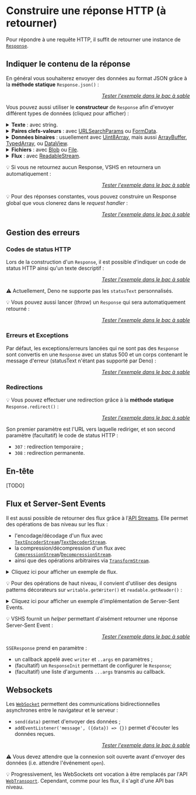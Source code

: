 <!DOCTYPE html>
<html lang="fr">
    <head>
        <meta charset="utf8"/>
        <title>VSHS</title>
        <!--
        <meta name="theme-color" media="(prefers-color-scheme: light)" content="cyan" />
        <meta name="theme-color" media="(prefers-color-scheme: dark)" content="black" />
        -->
        <meta name="color-scheme" content="dark light">
        <meta name="viewport" content="width=device-width, initial-scale=1"/>
        <link   href="./index.css"  rel="stylesheet" blocking="render">
        <script type="text/javascript" src="https://cdnjs.cloudflare.com/ajax/libs/brython/3.13.0/brython.min.js"></script>
        <script  src="./index.js"  type="module"     blocking="render" async></script>
    </head>
    <body>
        <main>

# Construire une réponse HTTP (à retourner)

Pour répondre à une requête HTTP, il suffit de retourner une instance de [`Response`](https://developer.mozilla.org/fr/docs/Web/API/Response).

## Indiquer le contenu de la réponse

En général vous souhaiterez envoyer des données au format JSON grâce à la **méthode statique** `Response.json()` :

<vshs-playground name="response (json)" show="index.code,output">
</vshs-playground>
<div style="text-align:right"><a href="../../../playground/?example=response (json)"><i>Tester l'exemple dans le bac à sable</i></a></div>

Vous pouvez aussi utiliser le **constructeur** de `Response` afin d'envoyer différent types de données (cliquez pour afficher) :

<details>
    <summary><b>Texte</b> : avec <js-code>string</js-code>.</summary>
    <vshs-playground name="response (string)" show="index.code,output">
</vshs-playground>
<div style="text-align:right"><a href="../../../playground/?example=response (string)"><i>Tester l'exemple dans le bac à sable</i></a></div>
</details>
<details>
    <summary><b>Paires clefs-valeurs</b> : avec <a href="https://developer.mozilla.org/fr/docs/Web/API/URLSearchParams"><js-code>URLSearchParams</js-code></a> ou <a href="https://developer.mozilla.org/fr/docs/Web/API/FormData"><js-code>FormData</js-code></a>.</summary>
    <vshs-playground name="response (URLSearchParams)" show="index.code,output">
</vshs-playground>
<div style="text-align:right"><a href="../../../playground/?example=response (URLSearchParams)"><i>Tester l'exemple dans le bac à sable</i></a></div>
    <vshs-playground name="response (FormData)" show="index.code,output">
</vshs-playground>
<div style="text-align:right"><a href="../../../playground/?example=response (FormData)"><i>Tester l'exemple dans le bac à sable</i></a></div>
    💡 Préférez les <js-code>URLFormParams</js-code> aux <js-code>FormData</js-code>, le format de ces derniers changeant en fonction de la plateforme utilisée.
</details>
<details>
    <summary><b>Données binaires</b> : usuellement avec <a href="https://developer.mozilla.org/fr/docs/Web/JavaScript/Reference/Global_Objects/Uint8Array"><js-code>Uint8Array</js-code></a>, mais aussi <a href="https://developer.mozilla.org/fr/docs/Web/JavaScript/Reference/Global_Objects/ArrayBuffer"><js-code>ArrayBuffer</js-code></a>, <a href="https://developer.mozilla.org/fr/docs/Web/JavaScript/Reference/Global_Objects/TypedArray"><js-code>TypedArray</js-code></a>, ou <a href="https://developer.mozilla.org/fr/docs/Web/JavaScript/Reference/Global_Objects/DataView"><js-code>DataView</js-code></a>.</summary>
    <vshs-playground name="response (Uint8Array)" show="index.code,output">
</vshs-playground>
<div style="text-align:right"><a href="../../../playground/?example=response (Uint8Array)"><i>Tester l'exemple dans le bac à sable</i></a></div>
</details>
<details>
    <summary><b>Fichiers</b> : avec <a href="https://developer.mozilla.org/fr/docs/Web/API/Blob"><js-code>Blob</js-code></a> ou <a href="https://developer.mozilla.org/fr/docs/Web/API/File"><js-code>File</js-code></a>.</summary>
    <vshs-playground name="response (Blob)" show="index.code,output">
</vshs-playground>
<div style="text-align:right"><a href="../../../playground/?example=response (Blob)"><i>Tester l'exemple dans le bac à sable</i></a></div>
</details>
<details>
    <summary><b>Flux</b> : avec <a href="https://developer.mozilla.org/en-US/docs/Web/API/ReadableStream"><js-code>ReadableStream</js-code></a>.</summary>
    Cf <a href="#flux-et-server-sent-events">Flux et Server-Sent Events</a>.
</details>

💡 Si vous ne retournez aucun <js-code>Response</js-code>, VSHS en retournera un automatiquement :

<vshs-playground name="response (none)" show="index.code,output">
</vshs-playground>
<div style="text-align:right"><a href="../../../playground/?example=response (none)"><i>Tester l'exemple dans le bac à sable</i></a></div>

💡 Pour des réponses constantes, vous pouvez construire un <js-code>Response</js-code> global que vous clonerez dans le *request handler* :
<vshs-playground name="response (clone)" show="index.code,output">
</vshs-playground>
<div style="text-align:right"><a href="../../../playground/?example=response (clone)"><i>Tester l'exemple dans le bac à sable</i></a></div>

## Gestion des erreurs

### Codes de status HTTP

Lors de la construction d'un `Response`, il est possible d'indiquer un code de status HTTP ainsi qu'un texte descriptif :
<vshs-playground name="response (status)" show="index.code,output">
</vshs-playground>
<div style="text-align:right"><a href="../../../playground/?example=response (status)"><i>Tester l'exemple dans le bac à sable</i></a></div>

⚠ Actuellement, Deno ne supporte pas les `statusText` personnalisés.

💡 Vous pouvez aussi lancer (*throw*) un `Response` qui sera automatiquement retourné :
<vshs-playground name="response (throw response)" show="index.code,output">
</vshs-playground>
<div style="text-align:right"><a href="../../../playground/?example=response (throw response)"><i>Tester l'exemple dans le bac à sable</i></a></div>

### Erreurs et Exceptions

Par défaut, les exceptions/erreurs lancées qui ne sont pas des `Response` sont convertis en une `Response` avec un status 500 et un corps contenant le message d'erreur (statusText n'étant pas supporté par Deno) :
<vshs-playground name="response (error)" show="index.code,output">
</vshs-playground>
<div style="text-align:right"><a href="../../../playground/?example=response (error)"><i>Tester l'exemple dans le bac à sable</i></a></div>

### Redirections

💡 Vous pouvez effectuer une redirection grâce à la **méthode statique** `Response.redirect()` :
<vshs-playground name="response (redirect)" show="index.code,output">
</vshs-playground>
<div style="text-align:right"><a href="../../../playground/?example=response (redirect)"><i>Tester l'exemple dans le bac à sable</i></a></div>

Son premier paramètre est l'URL vers laquelle rediriger, et son second paramètre (facultatif) le code de status HTTP :
- `307` : redirection temporaire ;
- `308` : redirection permanente.

## En-tête

[TODO]

## Flux et Server-Sent Events

Il est aussi possible de retourner des flux grâce à l'<a href="https://developer.mozilla.org/en-US/docs/Web/API/Streams_API">API Streams</a>. Elle permet des opérations de bas niveau sur les flux :
- l'encodage/décodage d'un flux avec [`TextEncoderStream`](https://developer.mozilla.org/en-US/docs/Web/API/TextEncoderStream)/[`TextDecoderStream`](https://developer.mozilla.org/en-US/docs/Web/API/TextDecoderStream).
- la compression/décompression d'un flux avec [`CompressionStream`](https://developer.mozilla.org/en-US/docs/Web/API/CompressionStream)/[`DecompressionStream`](https://developer.mozilla.org/en-US/docs/Web/API/DecompressionStream).
- ainsi que des opérations arbitraires via [`TransformStream`](https://developer.mozilla.org/en-US/docs/Web/API/TransformStream).

<details>
    <summary>Cliquez ici pour afficher un exemple de flux.</summary>
    <vshs-playground name="response (stream)" show="index.code,output">
    </vshs-playground>
    <div style="text-align:right"><a href="../../../playground/?example=response (stream)"><i>Tester l'exemple dans le bac à sable</i></a></div>
</details>

💡 Pour des opérations de haut niveau, il convient d'utiliser des designs patterns décorateurs sur `writable.getWriter()` et `readable.getReader()` :

<details>
    <summary>Cliquez ici pour afficher un exemple d'implémentation de Server-Sent Events.</summary>
    <vshs-playground name="response (SSE)" show="index.code,output">
    </vshs-playground>
    <div style="text-align:right"><a href="../../../playground/?example=response (SSE)"><i>Tester l'exemple dans le bac à sable</i></a></div>
</details>

💡 VSHS fournit un *helper* permettant d'aisément retourner une réponse Server-Sent Event :
<vshs-playground name="response (SSE Helper)" show="index.code,output">
</vshs-playground>
<div style="text-align:right"><a href="../../../playground/?example=response (SSE Helper)"><i>Tester l'exemple dans le bac à sable</i></a></div>

`SSEResponse` prend en paramètre :
- un callback appelé avec `writer` et `..args` en paramètres ;
- (facultatif) un `ResponseInit` permettant de configurer le `Response`;
- (facultatif) une liste d'arguments `...args` transmis au callback.

## Websockets

Les [`WebSocket`](https://developer.mozilla.org/fr/docs/Web/API/WebSocket) permettent des communications bidirectionnelles asynchrones entre le navigateur et le serveur :
- `send(data)` permet d'envoyer des données ;
- `addEventListener('message', ({data}) => {})` permet d'écouter les données reçues. 

<vshs-playground name="response (WebSocket)" show="index.code,output">
</vshs-playground>
<div style="text-align:right"><a href="../../../playground/?example=response (WebSocket)"><i>Tester l'exemple dans le bac à sable</i></a></div>

⚠ Vous devez attendre que la connexion soit ouverte avant d'envoyer des données (i.e. attendre l'événement `open`).

💡 Progressivement, les WebSockets ont vocation à être remplacés par l'API [`WebTransport`](https://developer.mozilla.org/en-US/docs/Web/API/WebTransport_API). Cependant, comme pour les flux, il s'agit d'une API bas niveau.

</main>
    </body>
</html>